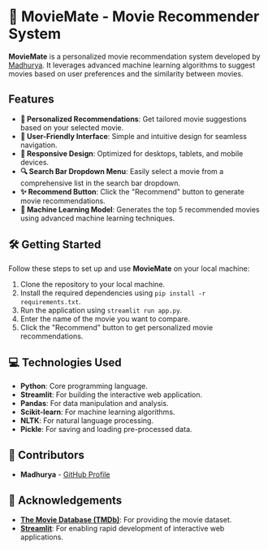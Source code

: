# 🎥 MovieMate - Movie Recommender System

**MovieMate** is a personalized movie recommendation system developed by [Madhurya](https://github.com/Madhurya2303). It leverages advanced machine learning algorithms to suggest movies based on user preferences and the similarity between movies.


##  Features
- **🎯 Personalized Recommendations**: Get tailored movie suggestions based on your selected movie.
- **🌟 User-Friendly Interface**: Simple and intuitive design for seamless navigation.
- **📱 Responsive Design**: Optimized for desktops, tablets, and mobile devices.
- **🔍 Search Bar Dropdown Menu**: Easily select a movie from a comprehensive list in the search bar dropdown.
- **✨ Recommend Button**: Click the "Recommend" button to generate movie recommendations.
- **🤖 Machine Learning Model**: Generates the top 5 recommended movies using advanced machine learning techniques.


## 🛠️ Getting Started
Follow these steps to set up and use **MovieMate** on your local machine:

1. Clone the repository to your local machine.
2. Install the required dependencies using `pip install -r requirements.txt`.
3. Run the application using `streamlit run app.py`.
4. Enter the name of the movie you want to compare.
5. Click the "Recommend" button to get personalized movie recommendations.
   
## 💻 Technologies Used
- **Python**: Core programming language.
- **Streamlit**: For building the interactive web application.
- **Pandas**: For data manipulation and analysis.
- **Scikit-learn**: For machine learning algorithms.
- **NLTK**: For natural language processing.
- **Pickle**: For saving and loading pre-processed data.

## 🤝 Contributors
- **Madhurya** - [GitHub Profile](https://github.com/Madhurya2303)

## 📜 Acknowledgements
- **[The Movie Database (TMDb)](https://www.themoviedb.org/)**: For providing the movie dataset.
- **[Streamlit](https://streamlit.io/)**: For enabling rapid development of interactive web applications.
